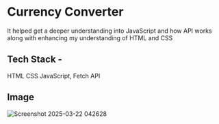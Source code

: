 # Currency Converter
It helped get a deeper understanding into JavaScript and how API works along with enhancing my understanding of HTML and CSS

## Tech Stack -
HTML
CSS
JavaScript, Fetch API

## Image
![Screenshot 2025-03-22 042628](https://github.com/user-attachments/assets/78176185-5550-4a86-869d-ae2a7a97b9ba)
